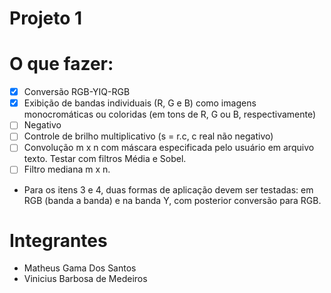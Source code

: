 # Projeto 1

# O que fazer:

- [x] Conversão RGB-YIQ-RGB
- [x] Exibição de bandas individuais (R, G e B) como imagens monocromáticas ou coloridas (em tons de R, G ou B, respectivamente)
- [ ] Negativo
- [ ] Controle de brilho multiplicativo (s = r.c, c real não negativo)
- [ ] Convolução m x n com máscara especificada pelo usuário em arquivo texto. Testar com filtros Média e Sobel.
- [ ] Filtro mediana m x n.

- Para os itens 3 e 4, duas formas de aplicação devem ser testadas: em RGB (banda a banda) e na banda Y, com posterior conversão para RGB.

# Integrantes

- Matheus Gama Dos Santos
- Vinicius Barbosa de Medeiros
